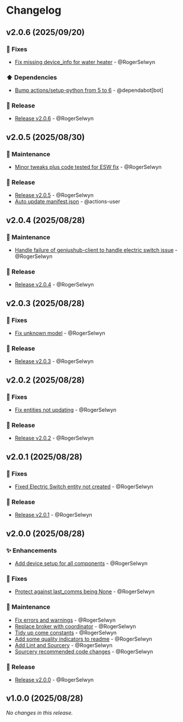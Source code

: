 # Changelog

## v2.0.6 (2025/09/20)
### 🐛 Fixes
- [Fix missing device_info for water heater](https://github.com/RogerSelwyn/GeniusHub/commit/a3d3b4db1ccdf91c83054a8432d7c058a310dcda) - @RogerSelwyn

### ⬆️ Dependencies
- [Bump actions/setup-python from 5 to 6](https://github.com/RogerSelwyn/GeniusHub/commit/0ed21bb275f855dd125bbd63fffb1601328e5df1) - @dependabot[bot]

### 🔖 Release
- [Release v2.0.6](https://github.com/RogerSelwyn/GeniusHub/commit/13324837e15e12ce4ec77ecee2626c875e84e452) - @RogerSelwyn




## v2.0.5 (2025/08/30)
### 🧰 Maintenance
- [Minor tweaks plus code tested for ESW fix](https://github.com/RogerSelwyn/GeniusHub/commit/75fb81745d5a99ff976787d2b6f9bd6d62b71798) - @RogerSelwyn

### 🔖 Release
- [Release v2.0.5](https://github.com/RogerSelwyn/GeniusHub/commit/7a963783b8fda2c409910b1ad5b999294944a80d) - @RogerSelwyn
- [Auto update manifest.json](https://github.com/RogerSelwyn/GeniusHub/commit/49e4f1daf531e5e8a604a917dd8e02b3fde166e2) - @actions-user




## v2.0.4 (2025/08/28)
### 🧰 Maintenance
- [Handle failure of geniushub-client to handle electric switch issue](https://github.com/RogerSelwyn/GeniusHub/commit/f8c1df8534f925bede6a5db99fb0079a7933c7e4) - @RogerSelwyn

### 🔖 Release
- [Release v2.0.4](https://github.com/RogerSelwyn/GeniusHub/commit/14d1ff30520c2275edc8a29539c1d0ccffb82fee) - @RogerSelwyn




## v2.0.3 (2025/08/28)
### 🐛 Fixes
- [Fix unknown model](https://github.com/RogerSelwyn/GeniusHub/commit/a38b86aaf28a584e220628dc218bfcf251fddb61) - @RogerSelwyn

### 🔖 Release
- [Release v2.0.3](https://github.com/RogerSelwyn/GeniusHub/commit/79fae9e5fabe6051d4405221025a72905613e776) - @RogerSelwyn




## v2.0.2 (2025/08/28)
### 🐛 Fixes
- [Fix entities not updating](https://github.com/RogerSelwyn/GeniusHub/commit/cca11aa56b189b6ba0fe47d2894be7ecad158858) - @RogerSelwyn

### 🔖 Release
- [Release v2.0.2](https://github.com/RogerSelwyn/GeniusHub/commit/73a823e8ff14c8a3649feadfdc8b2d3fd21464be) - @RogerSelwyn


## v2.0.1 (2025/08/28)
### 🐛 Fixes
- [Fixed Electric Switch entity not created](https://github.com/RogerSelwyn/GeniusHub/commit/ba19ffcb4b622681716ca6b72f52e15a1ac65393) - @RogerSelwyn

### 🔖 Release
- [Release v2.0.1](https://github.com/RogerSelwyn/GeniusHub/commit/f2238a7e9a61dc53ae4ac4aebeb285516964b70a) - @RogerSelwyn




## v2.0.0 (2025/08/28)
### ✨ Enhancements
- [Add device setup for all components](https://github.com/RogerSelwyn/GeniusHub/commit/6a51e25a9a90dcdbbee35dfe5b6a7fbb498ff79c) - @RogerSelwyn

### 🐛 Fixes
- [Protect against last_comms being None](https://github.com/RogerSelwyn/GeniusHub/commit/6344d2e4a82b531849d8d030e5092303fed6e1ad) - @RogerSelwyn

### 🧰 Maintenance
- [Fix errors and warnings](https://github.com/RogerSelwyn/GeniusHub/commit/4fa3c5cdb428c5a72d58b0013d658397df3bb7ba) - @RogerSelwyn
- [Replace broker with coordinator](https://github.com/RogerSelwyn/GeniusHub/commit/67c44b47b6d6b94449ccc4344523d7d1dabf5e8a) - @RogerSelwyn
- [Tidy up come constants](https://github.com/RogerSelwyn/GeniusHub/commit/0feadf8036796b934187d532a2e7fe1a47a312ec) - @RogerSelwyn
- [Add some quality indicators to readme](https://github.com/RogerSelwyn/GeniusHub/commit/6146bf61e5da880edd1fd21fc49d8789a79be6de) - @RogerSelwyn
- [Add Lint and Sourcery](https://github.com/RogerSelwyn/GeniusHub/commit/c99e156c773a8ded8e9828d703118ccfe28c4d22) - @RogerSelwyn
- [Sourcery recommended code changes](https://github.com/RogerSelwyn/GeniusHub/commit/7aea7f1077efc69b48067355718841f19ff26d53) - @RogerSelwyn

### 🔖 Release
- [Release v2.0.0](https://github.com/RogerSelwyn/GeniusHub/commit/36c6720b8f197a6f01d348d9d4b9a2218c3b524c) - @RogerSelwyn


## v1.0.0 (2025/08/28)
_No changes in this release._

